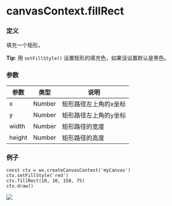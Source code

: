 <!-- https://developers.weixin.qq.com/miniprogram/dev/api/canvas/fill-rect.html -->

canvasContext.fillRect
======================

### 定义

填充一个矩形。

**Tip**: 用 `setFillStyle()` 设置矩形的填充色，如果没设置默认是黑色。

### 参数

  参数     |  类型     |  说明          
-----------|-----------|----------------
  x        |  Number   |矩形路径左上角的x坐标
  y        |  Number   |矩形路径左上角的y坐标
  width    |  Number   | 矩形路径的宽度 
  height   |  Number   | 矩形路径的高度 

### 例子

    const ctx = wx.createCanvasContext('myCanvas')
    ctx.setFillStyle('red')
    ctx.fillRect(10, 10, 150, 75)
    ctx.draw()
    

![](https://mp.weixin.qq.com/debug/wxadoc/dev/image/canvas/fill-rect.png)

